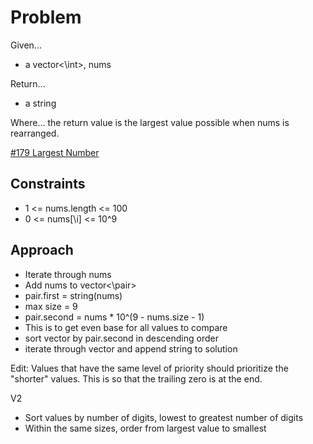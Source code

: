 
# Problem
Given...
- a vector<\int>, nums

Return...
- a string

Where...
the return value is the largest value possible when nums is rearranged.

[\#179 Largest Number](https://leetcode.com/problems/largest-number/description/?envType=daily-question&envId=2024-09-18)

## Constraints
- 1 <= nums.length <= 100
- 0 <= nums[\i] <= 10^9

## Approach
- Iterate through nums
- Add nums to vector<\pair> 
- pair.first = string(nums)
- max size = 9
- pair.second = nums * 10^(9 - nums.size - 1)
- This is to get even base for all values to compare
- sort vector by pair.second in descending order
- iterate through vector and append string to solution

Edit:
Values that have the same level of priority should prioritize the "shorter"
values. This is so that the trailing zero is at the end.

V2
- Sort values by number of digits, lowest to greatest number of digits
- Within the same sizes, order from largest value to smallest
